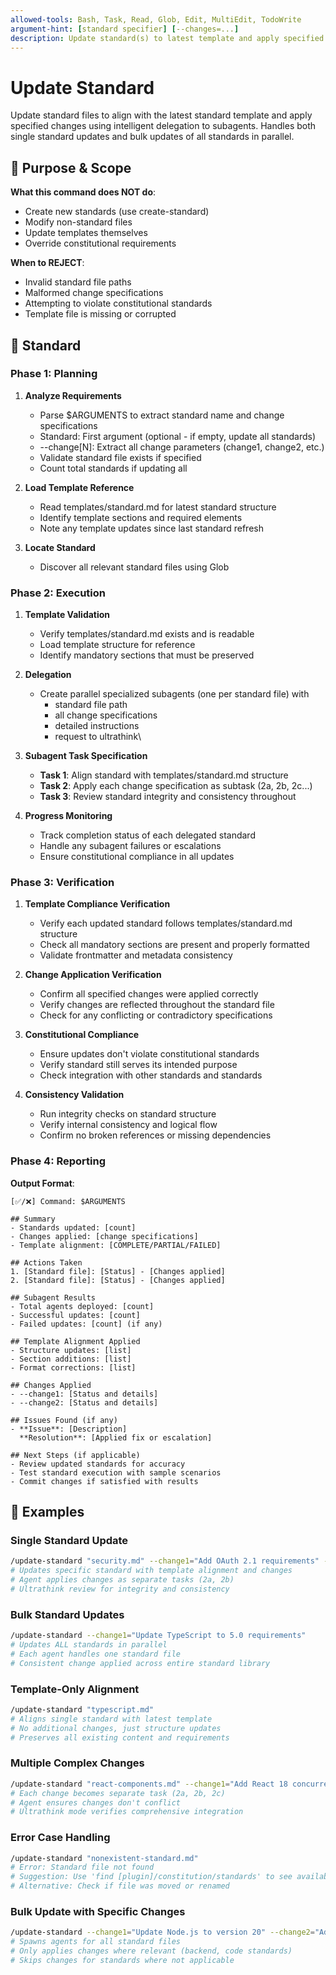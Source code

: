 ```yaml
---
allowed-tools: Bash, Task, Read, Glob, Edit, MultiEdit, TodoWrite
argument-hint: [standard specifier] [--changes=...]
description: Update standard(s) to latest template and apply specified changes
---
```


# Update Standard

Update standard files to align with the latest standard template and apply specified changes using intelligent delegation to subagents. Handles both single standard updates and bulk updates of all standards in parallel.

## 🎯 Purpose & Scope

**What this command does NOT do**:

- Create new standards (use create-standard)
- Modify non-standard files
- Update templates themselves
- Override constitutional requirements

**When to REJECT**:

- Invalid standard file paths
- Malformed change specifications
- Attempting to violate constitutional standards
- Template file is missing or corrupted

## 🔄 Standard

### Phase 1: Planning

1. **Analyze Requirements**
   - Parse $ARGUMENTS to extract standard name and change specifications
   - Standard: First argument (optional - if empty, update all standards)
   - --change[N]: Extract all change parameters (change1, change2, etc.)
   - Validate standard file exists if specified
   - Count total standards if updating all

2. **Load Template Reference**
   - Read templates/standard.md for latest standard structure
   - Identify template sections and required elements
   - Note any template updates since last standard refresh

3. **Locate Standard**
   - Discover all relevant standard files using Glob

### Phase 2: Execution

1. **Template Validation**
   - Verify templates/standard.md exists and is readable
   - Load template structure for reference
   - Identify mandatory sections that must be preserved

2. **Delegation**
   - Create parallel specialized subagents (one per standard file) with
      - standard file path
      - all change specifications
      - detailed instructions
      - request to ultrathink\

3. **Subagent Task Specification**
   - **Task 1**: Align standard with templates/standard.md structure
   - **Task 2**: Apply each change specification as subtask (2a, 2b, 2c...)
   - **Task 3**: Review standard integrity and consistency throughout

4. **Progress Monitoring**
   - Track completion status of each delegated standard
   - Handle any subagent failures or escalations
   - Ensure constitutional compliance in all updates

### Phase 3: Verification

1. **Template Compliance Verification**
   - Verify each updated standard follows templates/standard.md structure
   - Check all mandatory sections are present and properly formatted
   - Validate frontmatter and metadata consistency

2. **Change Application Verification**
   - Confirm all specified changes were applied correctly
   - Verify changes are reflected throughout the standard file
   - Check for any conflicting or contradictory specifications

3. **Constitutional Compliance**
   - Ensure updates don't violate constitutional standards
   - Verify standard still serves its intended purpose
   - Check integration with other standards and standards

4. **Consistency Validation**
   - Run integrity checks on standard structure
   - Verify internal consistency and logical flow
   - Confirm no broken references or missing dependencies

### Phase 4: Reporting

**Output Format**:

```plaintext
[✅/❌] Command: $ARGUMENTS

## Summary
- Standards updated: [count]
- Changes applied: [change specifications]
- Template alignment: [COMPLETE/PARTIAL/FAILED]

## Actions Taken
1. [Standard file]: [Status] - [Changes applied]
2. [Standard file]: [Status] - [Changes applied]

## Subagent Results
- Total agents deployed: [count]
- Successful updates: [count]
- Failed updates: [count] (if any)

## Template Alignment Applied
- Structure updates: [list]
- Section additions: [list]
- Format corrections: [list]

## Changes Applied
- --change1: [Status and details]
- --change2: [Status and details]

## Issues Found (if any)
- **Issue**: [Description]
  **Resolution**: [Applied fix or escalation]

## Next Steps (if applicable)
- Review updated standards for accuracy
- Test standard execution with sample scenarios
- Commit changes if satisfied with results
```

## 📝 Examples

### Single Standard Update

```bash
/update-standard "security.md" --change1="Add OAuth 2.1 requirements" --change2="Update encryption standards"
# Updates specific standard with template alignment and changes
# Agent applies changes as separate tasks (2a, 2b)
# Ultrathink review for integrity and consistency
```

### Bulk Standard Updates

```bash
/update-standard --change1="Update TypeScript to 5.0 requirements"
# Updates ALL standards in parallel
# Each agent handles one standard file
# Consistent change applied across entire standard library
```

### Template-Only Alignment

```bash
/update-standard "typescript.md"
# Aligns single standard with latest template
# No additional changes, just structure updates
# Preserves all existing content and requirements
```

### Multiple Complex Changes

```bash
/update-standard "react-components.md" --change1="Add React 18 concurrent features" --change2="Update testing requirements for RTL" --change3="Add accessibility compliance"
# Each change becomes separate task (2a, 2b, 2c)
# Agent ensures changes don't conflict
# Ultrathink mode verifies comprehensive integration
```

### Error Case Handling

```bash
/update-standard "nonexistent-standard.md"
# Error: Standard file not found
# Suggestion: Use 'find [plugin]/constitution/standards' to see available standards
# Alternative: Check if file was moved or renamed
```

### Bulk Update with Specific Changes

```bash
/update-standard --change1="Update Node.js to version 20" --change2="Add ESM import requirements"
# Spawns agents for all standard files
# Only applies changes where relevant (backend, code standards)
# Skips changes for standards where not applicable
```
